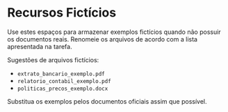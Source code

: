 # Recursos Fictícios

Use estes espaços para armazenar exemplos fictícios quando não possuir os documentos reais. Renomeie os arquivos de acordo com a lista apresentada na tarefa.

Sugestões de arquivos fictícios:

- `extrato_bancario_exemplo.pdf`
- `relatorio_contabil_exemplo.pdf`
- `politicas_precos_exemplo.docx`

Substitua os exemplos pelos documentos oficiais assim que possível.
